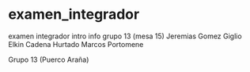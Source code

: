 
# examen_integrador
examen integrador intro info grupo 13 (mesa 15) 
Jeremias Gomez Giglio
Elkin Cadena Hurtado
Marcos Portomene

Grupo 13 (Puerco Araña)
